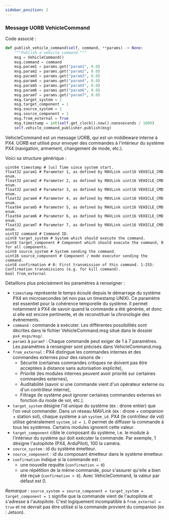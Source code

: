 ```yaml
---
sidebar_position: 2
---
```

### Message UORB VehicleCommand
Code associé :
```python
def publish_vehicle_command(self, command, **params) -> None:
    """Publish a vehicle command."""
    msg = VehicleCommand()
    msg.command = command
    msg.param1 = params.get("param1", 0.0)
    msg.param2 = params.get("param2", 0.0)
    msg.param3 = params.get("param3", 0.0)
    msg.param4 = params.get("param4", 0.0)
    msg.param5 = params.get("param5", 0.0)
    msg.param6 = params.get("param6", 0.0)
    msg.param7 = params.get("param7", 0.0)
    msg.target_system = 1
    msg.target_component = 1
    msg.source_system = 1
    msg.source_component = 1
    msg.from_external = True
    msg.timestamp = int(self.get_clock().now().nanoseconds / 1000)
    self.vehicle_command_publisher.publish(msg)
```
VehicleCommand est un message UORB, qui est un middleware interne à PX4. UORB est utilisé pour envoyer des commandes à l'intérieur du système PX4 (navigation, armement, changement de mode, etc.).

Voici sa structure générique : 
```
uint64 timestamp # [us] Time since system start.
float32 param1 # Parameter 1, as defined by MAVLink uint16 VEHICLE_CMD enum.
float32 param2 # Parameter 2, as defined by MAVLink uint16 VEHICLE_CMD enum.
float32 param3 # Parameter 3, as defined by MAVLink uint16 VEHICLE_CMD enum.
float32 param4 # Parameter 4, as defined by MAVLink uint16 VEHICLE_CMD enum.
float64 param5 # Parameter 5, as defined by MAVLink uint16 VEHICLE_CMD enum.
float64 param6 # Parameter 6, as defined by MAVLink uint16 VEHICLE_CMD enum.
float32 param7 # Parameter 7, as defined by MAVLink uint16 VEHICLE_CMD enum.
uint32 command # Command ID.
uint8 target_system # System which should execute the command.
uint8 target_component # Component which should execute the command, 0 for all components.
uint8 source_system # System sending the command.
uint16 source_component # Component / mode executor sending the command.
uint8 confirmation # 0: First transmission of this command. 1-255: Confirmation transmissions (e.g. for kill command).
bool from_external
```

Détaillons plus précisément les paramètres à renseigner :
- `timestamp` représente le temps écoulé depuis le démarrage du système PX4 en microsecondes (et non pas un timestamp UNIX). Ce paramètre est essentiel pour la cohérence temporelle du système. Il permet notamment à PX4 de savoir quand la commande a été générée, et donc si elle est encore pertinente, et de reconstituer la chronologie des événements.
- `command` : commande à exécuter. Les différentes possibilités sont décrites dans le fichier VehicleCommand.msg situé dans le dossier `px4_msgs/msg/`.
- `param1` à `param7` : Chaque commande peut exiger de 1 à 7 paramètres. Les paramètres à renseigner sont précisés dans VehicleCommand.msg.
- `from_external` : PX4 distingue les commandes internes et des commandes externes pour des raisons de :
    - Sécurité (certaines commandes critiques ne doivent pas être acceptées à distance sans autorisation explicite),
    - Priorité (les modules internes peuvent avoir priorité sur certaines commandes externes),
    - Auditabilité (savoir si une commande vient d'un opérateur externe ou d'un contrôleur interne),
    - Filtrage (le système peut ignorer certaines commandes externes en fonction du mode de vol, etc.).
- `target_system` désigne l'id unique du système (ex : drone entier) que l'on veut commander. Dans un réseau MAVLink (ex : drone + companion + station sol), chaque système a un `system_id`. PX4 (le contrôleur de vol) utilise généralement `system_id = 1`. 0 permet de diffuser la commande à tous les systèmes. Certains modules ignorent cette valeur.
- `target_component` cible le composant du système, i.e. le module à l'intérieur du système qui doit exécuter la commande. Par exemple, 1 désigne l'autopilote (PX4, ArduPilot), 100 la caméra.
- `source_system` : id du système émetteur.
- `source_component` : id du composant émetteur dans le système émetteur. 
- `confirmation` indique si la commande est :
    - une nouvelle requête (`confirmation = 0`)
    - une répétition de la même commande, pour s'assurer qu'elle a bien été reçue (`confirmation > 0`). Avec VehicleCommand, la valeur par défaut est 0.

*Remarque* : `source_system = source_component = target_system = target_component = 1` signifie que la commande vient de l'autopilote et s'adresse à l'autopilote. C'est logiquement incompatible à `from_external = true` et ne devrait pas être utilisé si la commande provient du companion (ex : Jetson).